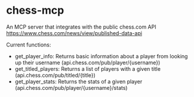 # chess-mcp

An MCP server that integrates with the public chess.com API 
https://www.chess.com/news/view/published-data-api

Current functions:

<ul>
    <li>get_player_info: Returns basic information about a player from looking up their username (api.chess.com/pub/player/{username})</li>
    <li>get_titled_players: Returns a list of players with a given title (api.chess.com/pub/titled/{title})</li>
    <li>get_player_stats: Returns the stats of a given player (api.chess.com/pub/player/{username}/stats)</li>
</ul>